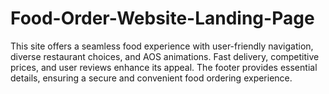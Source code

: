 # Food-Order-Website-Landing-Page
This site offers a seamless food experience with user-friendly navigation, diverse restaurant choices, and AOS animations. Fast delivery, competitive prices, and user reviews enhance its appeal. The footer provides essential details, ensuring a secure and convenient food ordering experience.

